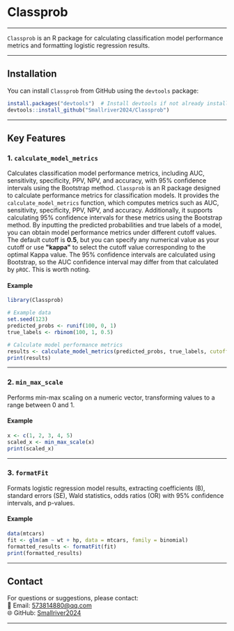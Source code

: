 # Classprob

---

`Classprob` is an R package for calculating classification model performance metrics and formatting logistic regression results.

---

## Installation

You can install `Classprob` from GitHub using the `devtools` package:

```R
install.packages("devtools")  # Install devtools if not already installed
devtools::install_github("Smallriver2024/Classprob")
```

---

## Key Features

### 1. **`calculate_model_metrics`**
Calculates classification model performance metrics, including AUC, sensitivity, specificity, PPV, NPV, and accuracy, with 95% confidence intervals using the Bootstrap method. `Classprob` is an R package designed to calculate performance metrics for classification models. It provides the `calculate_model_metrics` function, which computes metrics such as AUC, sensitivity, specificity, PPV, NPV, and accuracy. Additionally, it supports calculating 95% confidence intervals for these metrics using the Bootstrap method. By inputting the predicted probabilities and true labels of a model, you can obtain model performance metrics under different cutoff values. The default cutoff is **0.5**, but you can specify any numerical value as your cutoff or use **"kappa"** to select the cutoff value corresponding to the optimal Kappa value. The 95% confidence intervals are calculated using Bootstrap, so the AUC confidence interval may differ from that calculated by `pROC`. This is worth noting.
#### Example
```R
library(Classprob)

# Example data
set.seed(123)
predicted_probs <- runif(100, 0, 1)
true_labels <- rbinom(100, 1, 0.5)

# Calculate model performance metrics
results <- calculate_model_metrics(predicted_probs, true_labels, cutoff = "kappa")
print(results)
```

---

### 2. **`min_max_scale`**
Performs min-max scaling on a numeric vector, transforming values to a range between 0 and 1.

#### Example
```R
x <- c(1, 2, 3, 4, 5)
scaled_x <- min_max_scale(x)
print(scaled_x)
```

---

### 3. **`formatFit`**
Formats logistic regression model results, extracting coefficients (B), standard errors (SE), Wald statistics, odds ratios (OR) with 95% confidence intervals, and p-values.

#### Example
```R
data(mtcars)
fit <- glm(am ~ wt + hp, data = mtcars, family = binomial)
formatted_results <- formatFit(fit)
print(formatted_results)
```


---

## Contact

For questions or suggestions, please contact:  
📧 Email: [573814880@qq.com](mailto:573814880@qq.com)  
🌐 GitHub: [Smallriver2024](https://github.com/Smallriver2024)

---
